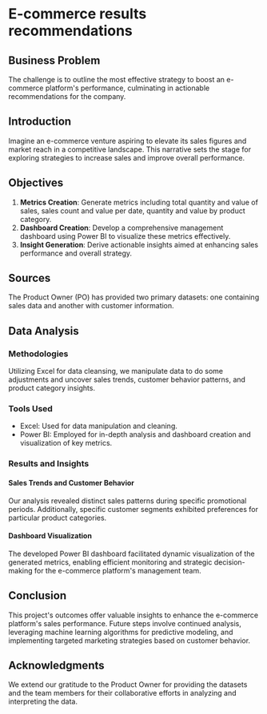 # E-commerce results recommendations

## Business Problem

The challenge is to outline the most effective strategy to boost an e-commerce platform's performance, culminating in actionable recommendations for the company.

## Introduction

Imagine an e-commerce venture aspiring to elevate its sales figures and market reach in a competitive landscape. This narrative sets the stage for exploring strategies to increase sales and improve overall performance.

## Objectives

1. **Metrics Creation**: Generate metrics including total quantity and value of sales, sales count and value per date, quantity and value by product category.
2. **Dashboard Creation**: Develop a comprehensive management dashboard using Power BI to visualize these metrics effectively.
3. **Insight Generation**: Derive actionable insights aimed at enhancing sales performance and overall strategy.

## Sources

The Product Owner (PO) has provided two primary datasets: one containing sales data and another with customer information.

## Data Analysis

### Methodologies
Utilizing Excel for data cleansing, we manipulate data to do some adjustments and uncover sales trends, customer behavior patterns, and product category insights.

### Tools Used
- Excel: Used for data manipulation and cleaning.
- Power BI: Employed for in-depth analysis and dashboard creation and visualization of key metrics.

### Results and Insights

#### Sales Trends and Customer Behavior
Our analysis revealed distinct sales patterns during specific promotional periods. Additionally, specific customer segments exhibited preferences for particular product categories.

#### Dashboard Visualization
The developed Power BI dashboard facilitated dynamic visualization of the generated metrics, enabling efficient monitoring and strategic decision-making for the e-commerce platform's management team.

## Conclusion

This project's outcomes offer valuable insights to enhance the e-commerce platform's sales performance. Future steps involve continued analysis, leveraging machine learning algorithms for predictive modeling, and implementing targeted marketing strategies based on customer behavior.

## Acknowledgments

We extend our gratitude to the Product Owner for providing the datasets and the team members for their collaborative efforts in analyzing and interpreting the data.

